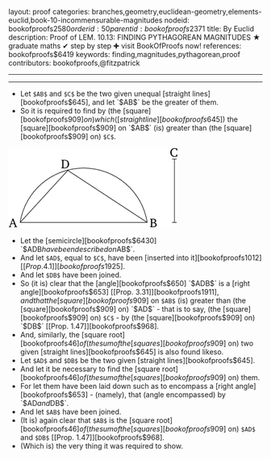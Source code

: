 layout: proof
categories: branches,geometry,euclidean-geometry,elements-euclid,book-10-incommensurable-magnitudes
nodeid: bookofproofs$2580
orderid: 50
parentid: bookofproofs$2371
title: By Euclid
description:  Proof of LEM. 10.13: FINDING PYTHAGOREAN MAGNITUDES &#9733; graduate maths &#10004; step by step &#10010; visit BookOfProofs now!
references: bookofproofs$6419
keywords: finding,magnitudes,pythagorean,proof
contributors: bookofproofs,@fitzpatrick

---


---



* Let `$AB$` and `$C$` be the two given unequal [straight lines][bookofproofs$645], and let `$AB$` be the greater of them.
* So it is required to find by (the [square][bookofproofs$909] on) which ([straight line][bookofproofs$645]) the [square][bookofproofs$909] on `$AB$` (is) greater than (the [square][bookofproofs$909] on) `$C$`.

![fig013ae](https://github.com/bookofproofs/bookofproofs.github.io/blob/main/_sources/_assets/images/euclid/Book10/fig013ae.png?raw=true)

* Let the [semicircle][bookofproofs$6430] `$ADB$` have been described on `$AB$`.
* And let `$AD$`, equal to `$C$`, have been [inserted into it][bookofproofs$1012] [[Prop. 4.1]][bookofproofs$1925].
* And let `$DB$` have been joined.
* So (it is) clear that the [angle][bookofproofs$650] `$ADB$` is a [right angle][bookofproofs$653] [[Prop. 3.31]][bookofproofs$1911], and that the [square][bookofproofs$909] on `$AB$` (is) greater than (the [square][bookofproofs$909] on) `$AD$` - that is to say, (the [square][bookofproofs$909] on) `$C$` - by (the [square][bookofproofs$909] on) `$DB$` [[Prop. 1.47]][bookofproofs$968].
* And, similarly, the [square root][bookofproofs$46] of (the sum of the [squares][bookofproofs$909] on) two given [straight lines][bookofproofs$645] is also found likeso.
* Let `$AD$` and `$DB$` be the two given [straight lines][bookofproofs$645].
* And let it be necessary to find the [square root][bookofproofs$46] of (the sum of the [squares][bookofproofs$909] on) them.
* For let them have been laid down such as to encompass a [right angle][bookofproofs$653] - (namely), that (angle encompassed) by `$AD$` and `$DB$`.
* And let `$AB$` have been joined.
* (It is) again clear that `$AB$` is the [square root][bookofproofs$46] of (the sum of the [squares][bookofproofs$909] on) `$AD$` and `$DB$` [[Prop. 1.47]][bookofproofs$968].
* (Which is) the very thing it was required to show.
